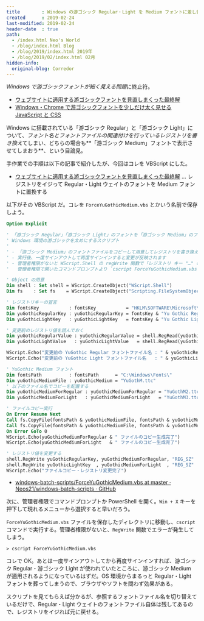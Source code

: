 ```yaml
---
title        : Windows の游ゴシック Regular・Light を Medium フォントに差し替えて太く見せる VBScript
created      : 2019-02-24
last-modified: 2019-02-24
header-date  : true
path:
  - /index.html Neo's World
  - /blog/index.html Blog
  - /blog/2019/index.html 2019年
  - /blog/2019/02/index.html 02月
hidden-info:
  original-blog: Corredor
---
```


*Windows で游ゴシックフォントが細く見える問題*に終止符。

- [ウェブサイトに適用する游ゴシックフォントを見直しまくった最終解](/blog/2019/01/05-02.html)
- [Windows・Chrome で游ゴシックフォントを少しだけ太く見せる JavaScript と CSS](/blog/2019/01/27-01.html)

Windows に搭載されている「游ゴシック Regular」と「游ゴシック Light」について、*フォント名とフォントファイルの関連付けを行っているレジストリを書き換え*てしまい、どちらの場合も**「游ゴシック Medium」フォントで表示させてしまおう**、という目論見。

手作業での手順は以下の記事で紹介したが、今回はコレを VBScript にした。

- [ウェブサイトに適用する游ゴシックフォントを見直しまくった最終解](/blog/2019/01/05-02.html) … レジストリをイジって Regular・Light ウェイトのフォントを Medium フォントに置換する

以下がその VBScript だ。コレを `ForceYuGothicMedium.vbs` とかいう名前で保存しよう。

```vb
Option Explicit

' 「游ゴシック Regular」「游ゴシック Light」のフォントを「游ゴシック Medium」のフォントファイルに差し替えて
' Windows 環境の游ゴシックを太めにするスクリプト
' 
' - 「游ゴシック Medium」のフォントファイルをコピーして用意してレジストリを書き換えます
' - 実行後、一度サインアウトして再度サインインすると変更が反映されます
' - 管理者権限がないと WScript.Shell の regWrite 関数で「レジストリ キー "…" のルートが無効です。」エラーが出るので
'   管理者権限で開いたコマンドプロンプトより `cscript ForceYuGothicMedium.vbs` と実行してください

' Object の用意
Dim shell : Set shell = WScript.CreateObject("WScript.Shell")
Dim fs    : Set fs    = WScript.CreateObject("Scripting.FileSystemObject")

' レジストリキーの宣言
Dim fontsKey           : fontsKey           = "HKLM\SOFTWARE\Microsoft\Windows NT\CurrentVersion\Fonts\"
Dim yuGothicRegularKey : yuGothicRegularKey = fontsKey & "Yu Gothic Regular & Yu Gothic UI Semilight (TrueType)"
Dim yuGothicLightKey   : yuGothicLightKey   = fontsKey & "Yu Gothic Light & Yu Gothic UI Light (TrueType)"

' 変更前のレジストリ値を読んでおく
Dim yuGothicRegularValue : yuGothicRegularValue = shell.RegRead(yuGothicRegularKey)
Dim yuGothicLightValue   : yuGothicLightValue   = shell.RegRead(yuGothicLightKey)

WScript.Echo("変更前の YuGothic Regular フォントファイル名 : " & yuGothicRegularValue)
WScript.Echo("変更前の YuGothic Light フォントファイル名   : " & yuGothicLightValue)

' YuGothic Medium フォント
Dim fontsPath          : fontsPath      = "C:\Windows\Fonts\"
Dim yuGothicMediumFile : yuGothicMedium = "YuGothM.ttc"
' 以下のファイル名でコピーを配置する
Dim yuGothicMediumForRegular : yuGothicMediumForRegular = "YuGothM2.ttc"
Dim yuGothicMediumForLight   : yuGothicMediumForLight   = "YuGothM3.ttc"

' ファイルコピー実行
On Error Resume Next
Call fs.CopyFile(fontsPath & yuGothicMediumFile, fontsPath & yuGothicMediumForRegular)
Call fs.CopyFile(fontsPath & yuGothicMediumFile, fontsPath & yuGothicMediumForLight)
On Error GoTo 0
WScript.Echo(yuGothicMediumForRegular & " ファイルのコピー生成完了")
WScript.Echo(yuGothicMediumForLight   & " ファイルのコピー生成完了")

' レジストリ値を変更する
shell.RegWrite yuGothicRegularKey, yuGothicMediumForRegular, "REG_SZ"
shell.RegWrite yuGothicLightKey  , yuGothicMediumForLight  , "REG_SZ"
WScript.Echo("ファイルコピー・レジストリ変更完了")
```

- [windows-batch-scripts/ForceYuGothicMedium.vbs at master · Neos21/windows-batch-scripts · GitHub](https://github.com/Neos21/shell-scripts/blob/master/vbscript/force-yu-gothic-medium.vbs)

次に、管理者権限でコマンドプロンプトか PowerShell を開く。`Win + X` キーを押下して現れるメニューから選択すると早いだろう。

`ForceYuGothicMedium.vbs` ファイルを保存したディレクトリに移動し、`cscript` コマンドで実行する。管理者権限がないと、`RegWrite` 関数でエラーが発生してしまう。

```batch
> cscript ForceYuGothicMedium.vbs
```

コレで OK。あとは一度サインアウトしてから再度サインインすれば、游ゴシック Regular・游ゴシック Light が使われていたところに、游ゴシック Medium が適用されるようになっているはずだ。OS 環境からまるっと Regular・Light フォントを葬ってしまうので、ブラウザやソフトを問わず効果がある。

スクリプトを見てもらえば分かるが、参照するフォントファイル名を切り替えているだけで、Regular・Light ウェイトのフォントファイル自体は残してあるので、レジストリをイジれば元に戻せる。
